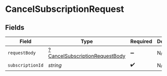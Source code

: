 # CancelSubscriptionRequest


## Fields

| Field                                                                                      | Type                                                                                       | Required                                                                                   | Description                                                                                |
| ------------------------------------------------------------------------------------------ | ------------------------------------------------------------------------------------------ | ------------------------------------------------------------------------------------------ | ------------------------------------------------------------------------------------------ |
| `requestBody`                                                                              | [?CancelSubscriptionRequestBody](../../models/operations/CancelSubscriptionRequestBody.md) | :heavy_minus_sign:                                                                         | N/A                                                                                        |
| `subscriptionId`                                                                           | *string*                                                                                   | :heavy_check_mark:                                                                         | N/A                                                                                        |